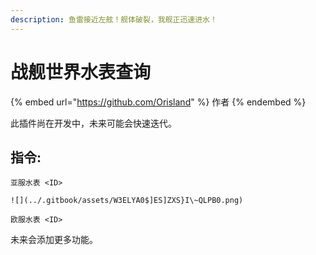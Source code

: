 ```yaml
---
description: 鱼雷接近左舷！舰体破裂，我舰正迅速进水！
---
```


# 战舰世界水表查询

{% embed url="https://github.com/Orisland" %}
作者
{% endembed %}

此插件尚在开发中，未来可能会快速迭代。

## 指令:

`亚服水表 <ID>`

``![](../.gitbook/assets/W3ELYA0$]ES]ZXS}I\~QLPB0.png)``

`欧服水表 <ID>`

未来会添加更多功能。
